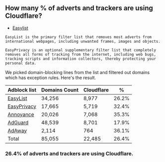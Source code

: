 ## How many % of adverts and trackers are using Cloudflare?


- [Easylist](https://web.archive.org/web/20210516110248/https://easylist.to/)
```
EasyList is the primary filter list that removes most adverts from international webpages, including unwanted frames, images and objects.

EasyPrivacy is an optional supplementary filter list that completely removes all forms of tracking from the internet, including web bugs, tracking scripts and information collectors, thereby protecting your personal data.
```


We picked domain-blocking lines from the list and filtered out domains which has exception rules.
Here's the result.


| Adblock list | Domains Count | Cloudflare | % |
| --- | --- | --- | --- |
| [EasyList](https://easylist.to/easylist/easylist.txt) | 34,256 | 8,977 | 26.2% |
| [EasyPrivacy](https://easylist.to/easylist/easyprivacy.txt) | 17,665 | 5,719 | 32.4% |
| [Annoyance](https://secure.fanboy.co.nz/fanboy-annoyance.txt) | 20,026 | 7,068 | 35.3% |
| [AdGuard](https://adguardteam.github.io/AdGuardSDNSFilter/Filters/filter.txt) | 48,539 | 8,701 | 17.9% |
| [AdAway](https://raw.githubusercontent.com/AdAway/adaway.github.io/master/hosts.txt) | 2,114 | 764 | 36.1% |
| Total | 85,055 | 22,485 | 26.4% |


### 26.4% of adverts and trackers are using Cloudflare.